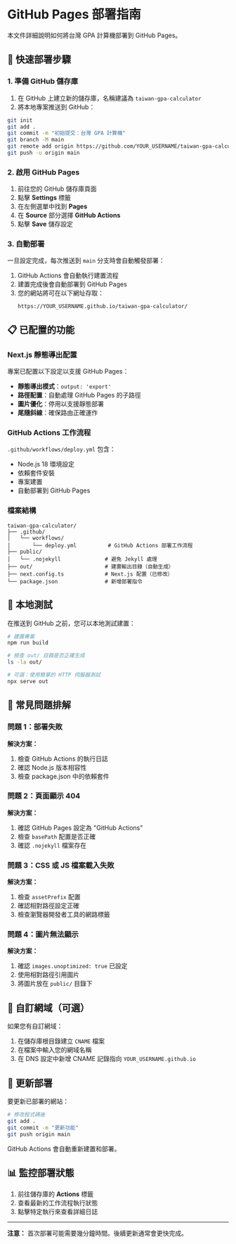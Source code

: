 # GitHub Pages 部署指南

本文件詳細說明如何將台灣 GPA 計算機部署到 GitHub Pages。

## 🚀 快速部署步驟

### 1. 準備 GitHub 儲存庫

1. 在 GitHub 上建立新的儲存庫，名稱建議為 `taiwan-gpa-calculator`
2. 將本地專案推送到 GitHub：

```bash
git init
git add .
git commit -m "初始提交：台灣 GPA 計算機"
git branch -M main
git remote add origin https://github.com/YOUR_USERNAME/taiwan-gpa-calculator.git
git push -u origin main
```

### 2. 啟用 GitHub Pages

1. 前往您的 GitHub 儲存庫頁面
2. 點擊 **Settings** 標籤
3. 在左側選單中找到 **Pages**
4. 在 **Source** 部分選擇 **GitHub Actions**
5. 點擊 **Save** 儲存設定

### 3. 自動部署

一旦設定完成，每次推送到 `main` 分支時會自動觸發部署：

1. GitHub Actions 會自動執行建置流程
2. 建置完成後會自動部署到 GitHub Pages
3. 您的網站將可在以下網址存取：
   ```
   https://YOUR_USERNAME.github.io/taiwan-gpa-calculator/
   ```

## 📋 已配置的功能

### Next.js 靜態導出配置

專案已配置以下設定以支援 GitHub Pages：

- **靜態導出模式**：`output: 'export'`
- **路徑配置**：自動處理 GitHub Pages 的子路徑
- **圖片優化**：停用以支援靜態部署
- **尾隨斜線**：確保路由正確運作

### GitHub Actions 工作流程

`.github/workflows/deploy.yml` 包含：

- Node.js 18 環境設定
- 依賴套件安裝
- 專案建置
- 自動部署到 GitHub Pages

### 檔案結構

```
taiwan-gpa-calculator/
├── .github/
│   └── workflows/
│       └── deploy.yml          # GitHub Actions 部署工作流程
├── public/
│   └── .nojekyll              # 避免 Jekyll 處理
├── out/                       # 建置輸出目錄（自動生成）
├── next.config.ts             # Next.js 配置（已修改）
└── package.json               # 新增部署指令
```

## 🔧 本地測試

在推送到 GitHub 之前，您可以本地測試建置：

```bash
# 建置專案
npm run build

# 檢查 out/ 目錄是否正確生成
ls -la out/

# 可選：使用簡單的 HTTP 伺服器測試
npx serve out
```

## 🐛 常見問題排解

### 問題 1：部署失敗

**解決方案：**
1. 檢查 GitHub Actions 的執行日誌
2. 確認 Node.js 版本相容性
3. 檢查 package.json 中的依賴套件

### 問題 2：頁面顯示 404

**解決方案：**
1. 確認 GitHub Pages 設定為 "GitHub Actions"
2. 檢查 `basePath` 配置是否正確
3. 確認 `.nojekyll` 檔案存在

### 問題 3：CSS 或 JS 檔案載入失敗

**解決方案：**
1. 檢查 `assetPrefix` 配置
2. 確認相對路徑設定正確
3. 檢查瀏覽器開發者工具的網路標籤

### 問題 4：圖片無法顯示

**解決方案：**
1. 確認 `images.unoptimized: true` 已設定
2. 使用相對路徑引用圖片
3. 將圖片放在 `public/` 目錄下

## 📝 自訂網域（可選）

如果您有自訂網域：

1. 在儲存庫根目錄建立 `CNAME` 檔案
2. 在檔案中輸入您的網域名稱
3. 在 DNS 設定中新增 CNAME 記錄指向 `YOUR_USERNAME.github.io`

## 🔄 更新部署

要更新已部署的網站：

```bash
# 修改程式碼後
git add .
git commit -m "更新功能"
git push origin main
```

GitHub Actions 會自動重新建置和部署。

## 📊 監控部署狀態

1. 前往儲存庫的 **Actions** 標籤
2. 查看最新的工作流程執行狀態
3. 點擊特定執行來查看詳細日誌

---

**注意：** 首次部署可能需要幾分鐘時間。後續更新通常會更快完成。
